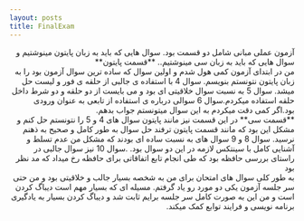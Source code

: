 ```yaml
---
layout: posts
title: FinalExam
---
```


<div dir="rtl">
آزمون عملی مبانی شامل دو قسمت بود. سوال هایی که باید به زبان پایتون مینوشتیم و سوال هایی که باید به زبان سی مینوشتیم..
**قسمت پایتون**
<br>
من در ابتدای آزمون کمی هول شدم و اولین سوال که ساده ترین سوال آزمون بود را به زبان پایتون نتونستم بنویسم. 
سوال 4 با استفاده ی جالبی از حلقه ی فور و لیست حل میشد.
سوال 5 به نسبت سوال خلاقیتی ای بود و می بایست از دو حلقه و دو شرط داخل حلقه استفاده میکردم.سوال 6 سوالی درباره ی استفاده از تابعی به عنوان ورودی بود.اگر کمی دقت میکردم به این سوال میتونستم جواب بدهم.
<br>
**قسمت سی**
 در این قسمت نیز مانند پایتون سوال های 4 و 5 را نتونستم حل کنم و مشکل این بود که مانند قسمت پایتون ترفند حل سوال به طور کامل و صحیح به ذهنم نرسید. سوال 8 و 9 سوال های به نسبت ساده ای بودند که مشکل من عدم تسلط و آشنایی کامل با سینتکس لازمه در این  دو سوال بود. 
.سوال 10 نیز سوال جالبی در راستای بررسی حافظه بود که طی انجام تابع اتفاقاتی برای حافظه رخ میداد که مد نظر بود
<br>
به طور کلی سوال های امتحان برای من به شخصه بسیار جالب و خلاقیتی بود و من حتی سر جلسه آزمون یکی دو مورد رو یاد گرفتم. مسیله ای که بسیار مهم است دیباگ کردن است و من این به صورت کامل سر جلسه برایم ثابت شد و دیباگ کردن بسیار به یادگیری برنامه نویسی و فرایند توابع کمک میکند.
</div>
